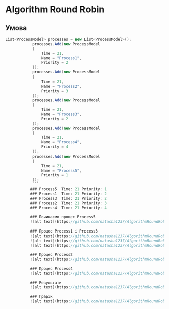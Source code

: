 # Algorithm Round Robin

## Умова 
```C#
List<ProcessModel> processes = new List<ProcessModel>();
            processes.Add(new ProcessModel
            {
                Time = 21,
                Name = "Process1",
                Priority = 2
            });
            processes.Add(new ProcessModel
            {
                Time = 21,
                Name = "Process2",
                Priority = 3
            });
            processes.Add(new ProcessModel
            {
                Time = 21,
                Name = "Process3",
                Priority = 2
            });
            processes.Add(new ProcessModel
            {
                Time = 21,
                Name = "Process4",
                Priority = 4
            });
            processes.Add(new ProcessModel
            {
                Time = 21,
                Name = "Process5",
                Priority = 1
            });
            ```
           ### Process5  Time: 21 Priority: 1
           ### Process1  Time: 21 Priority: 2
           ### Process3  Time: 21 Priority: 2
           ### Process2  Time: 21 Priority: 3
           ### Process4  Time: 21 Priority: 4
           
           ### Починаємо процес Process5 
           ![alt text](https://github.com/natasha1237/AlgorithmRoundRobin/blob/main/1.png)
           
           ### Процес Process1 і Process3
           ![alt text](https://github.com/natasha1237/AlgorithmRoundRobin/blob/main/2.png)
           ![alt text](https://github.com/natasha1237/AlgorithmRoundRobin/blob/main/2.1.png)
           ![alt text](https://github.com/natasha1237/AlgorithmRoundRobin/blob/main/2.2.png)
           
           ### Процес Process2
           ![alt text](https://github.com/natasha1237/AlgorithmRoundRobin/blob/main/3.png)
          
           ### Процес Process4
           ![alt text](https://github.com/natasha1237/AlgorithmRoundRobin/blob/main/4.png)
           
           ### Результати
           ![alt text](https://github.com/natasha1237/AlgorithmRoundRobin/blob/main/5.png)
           
           ### Графік
           ![alt text](https://github.com/natasha1237/AlgorithmRoundRobin/blob/main/diagram.png)
